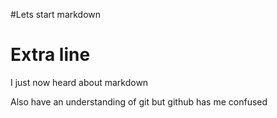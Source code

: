 #Lets start markdown
# Extra line
I just now heard about markdown

Also have an understanding of git but github has me confused
